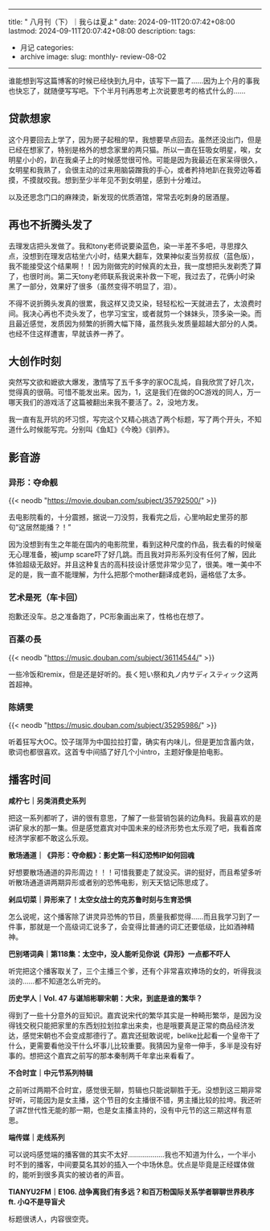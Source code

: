 



---
title: " 八月刊（下）｜我らは夏よ"
date: 2024-09-11T20:07:42+08:00
lastmod: 2024-09-11T20:07:42+08:00
description: 
tags:
- 月记
categories:
- archive
image: 
slug: monthly- review-08-02
---




谁能想到写这篇博客的时候已经快到九月中，该写下一篇了……因为上个月的事我也快忘了，就随便写写吧。下个半月刊再思考上次说要思考的格式什么的……
## 贷款想家

这个月要回去上学了，因为房子起租的早，我想要早点回去。虽然还没出门，但是已经在想家了，特别是格外的想念家里的两只猫。所以一直在狂吸女明星，唉，女明星小小的，趴在我桌子上的时候感觉很可怜。可能是因为我最近在家呆得很久，女明星和我熟了，会很主动的过来用脑袋蹭我的手心，或者矜持地趴在我旁边等着摸，不摸就咬我。想到至少半年见不到女明星，感到十分难过。

以及还思念门口的麻辣烫，新发现的优质酒馆，常常去吃刺身的居酒屋。

## 再也不折腾头发了

去理发店把头发做了。我和tony老师说要染蓝色，染一半差不多吧，寻思撑久点，没想到在理发店枯坐六小时，结果大翻车，效果神似麦当劳叔叔（蓝色版），我不能接受这个结果啊！！因为刚做完的时候真的太丑，我一度想把头发剃秃了算了，也很时尚。第二天tony老师联系我说来补救一下呢，我过去了，花俩小时染黑了一部分，效果好了很多（虽然变得不明显了，泪）。

不得不说折腾头发真的很累，我这样又烫又染，轻轻松松一天就进去了，太浪费时间。我决心再也不烫头发了，也学习宝宝，或者就剪一个妹妹头，顶多染一染。而且最近感觉，发质因为频繁的折腾大幅下降，虽然我头发质量超越大部分的人类。也经不住这样遭害，早就该养一养了。
## 大创作时刻

突然写文欲和嬷欲大爆发，激情写了五千多字的家OC乱炖，自我欣赏了好几次，觉得真的很萌。可惜不能发出来。因为，1，这是我们在做的OC游戏的同人，万一哪天我们的游戏活了这篇被翻出来我不要活了。2，没地方发。

我一直有乱开坑的坏习惯，写完这个又精心挑选了两个标题，写了两个开头，不知道什么时候能写完。分别叫《鱼缸》《今晚》《驯养》。
## 影音游

### 异形：夺命舰

{{< neodb "https://movie.douban.com/subject/35792500/" >}} 

去电影院看的，十分震撼，据说一刀没剪，我看完之后，心里响起史里芬的那句“这居然能播？！”

因为没想到有生之年能在国内的电影院里，看到这种尺度的作品，我去看的时候毫无心理准备，被jump scare吓了好几跳。而且我对异形系列没有任何了解，因此体验超级无敌好。并且这种复古的高科技设计感觉非常少见了，很美。唯一美中不足的是，我一直不能理解，为什么把那个mother翻译成老妈，逼格低了太多。

### 艺术是死（车卡回）

抱歉还没车。总之准备跑了，PC形象画出来了，性格也在想了。

### 百薬の長

{{< neodb "https://music.douban.com/subject/36114544/" >}} 

一些冷饭和remix，但是还是好听的。長く短い祭和丸ノ内サディスティック这两首超神。

### 陈婧雯

{{< neodb "https://music.douban.com/subject/35295986/" >}} 

听着狂写大OC。饺子瑞萍为中国拉拉打雷，确实有内味儿，但是更加含蓄内敛，歌词也都很喜欢。这首专中间插了好几个小intro，主题好像是拍电影。

## 播客时间

**咸柠七｜另类消费史系列**

把这一系列都听了，讲的很有意思，了解了一些营销包装的边角料。我最喜欢的是讲矿泉水的那一集。但是感觉嘉宾对中国未来的经济形势也太乐观了吧，我看首席经济学家都不敢这么乐观。

**散场通道｜《异形：夺命舰》：影史第一科幻恐怖IP如何回魂**

好想要散场通道的异形周边！！！可惜我要走了就没买。讲的挺好，而且希望多听听散场通道讲两期异形或者别的恐怖电影，别天天惦记陈思成了。

**剁瓜切菜｜异形来了！太空女战士的克苏鲁时刻与生育恐惧**

怎么说呢，这个播客除了讲灵异恐怖的节目，质量我都觉得……而且我学习到了一件事，那就是一个高级词汇说多了，会变得比普通的词汇还要低级，比如酒神精神。

**巴别塔词典｜第118集：太空中，没人能听见你说《异形》一点都不吓人**

听完把这个播客取关了，三个主播三个爹，还有个非常喜欢捧场的女的，听得我淡淡的……都不知道怎么听完的。

**历史学人｜Vol. 47  与谌旭彬聊宋朝：大宋，到底是谁的繁华？**

得到了一些十分意外的豆知识。嘉宾说宋代的繁华其实是一种畸形繁华，是因为没得钱交税只能把家里的东西划拉划拉拿出来卖，也是哦要真是正常的商品经济发达，感觉宋朝也不会变成那德行了。嘉宾还挺敢说呢，belike比起看一个皇帝干了什么，更需要看他没干什么坏事儿比较重要。我猜因为皇帝一伸手，多半是没有好事的。想把这个嘉宾之前写的那本秦制两千年拿出来看看了。

**不合时宜｜中元节系列特辑**

之前听过两期不合时宜，感觉很无聊，剪辑也只能说聊胜于无。没想到这三期非常好听，可能因为是女主播，这个节目的女主播很不错，男主播比较的拉垮。我还听了讲Z世代性无能的那一期，也是女主播主持的，没有中元节的这三期这样有意思。

**端传媒｜走线系列**

可以说吗感觉端的播客做的其实不太好………………我也不知道为什么，一个半小时不到的播客，中间要莫名其妙的插入一个中场休息。优点是毕竟是正经媒体做的，能听到很多真实的被访者的声音。

**TIANYU2FM｜E106. 战争离我们有多远？和百万粉国际关系学者聊聊世界秩序 ft. 小Q不是导盲犬**

标题很诱人，内容很空壳。
